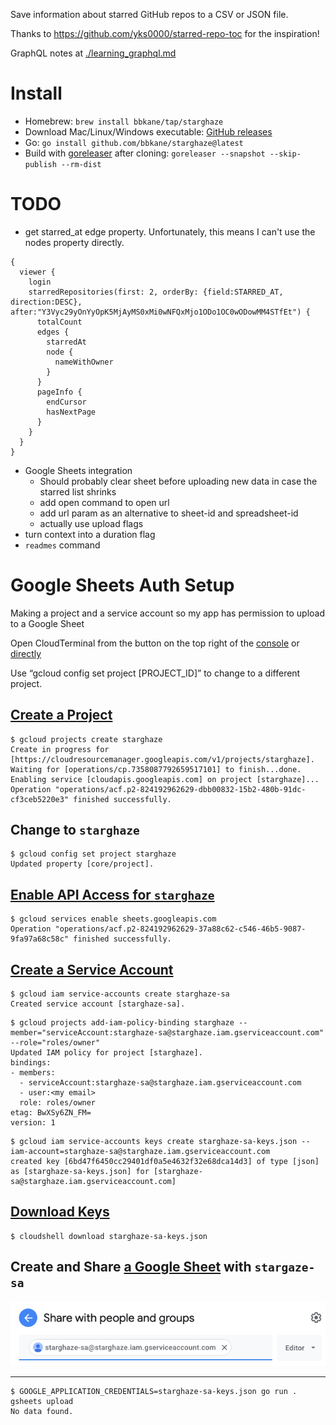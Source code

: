 Save information about starred GitHub repos to a CSV or JSON file.

Thanks to https://github.com/yks0000/starred-repo-toc for the inspiration!

GraphQL notes at [./learning_graphql.md](./learning_graphql.md)

# Install

- Homebrew: `brew install bbkane/tap/starghaze`
- Download Mac/Linux/Windows executable: [GitHub releases](https://github.com/bbkane/starghaze/releases)
- Go: `go install github.com/bbkane/starghaze@latest`
- Build with [goreleaser](https://goreleaser.com/) after cloning: `goreleaser --snapshot --skip-publish --rm-dist`

# TODO

- get starred_at edge property. Unfortunately, this means I can't use the nodes property directly.

```
{
  viewer {
    login
    starredRepositories(first: 2, orderBy: {field:STARRED_AT, direction:DESC}, after:"Y3Vyc29yOnYyOpK5MjAyMS0xMi0wNFQxMjo1ODo1OC0wODowMM4STfEt") {
      totalCount
      edges {
        starredAt
        node {
          nameWithOwner
        }
      }
      pageInfo {
        endCursor
        hasNextPage
      }
    }
  }
}
```

- Google Sheets integration
  - Should probably clear sheet before uploading new data in case the starred list shrinks
  - add open command to open url
  - add url param as an alternative to sheet-id and spreadsheet-id
  - actually use upload flags
- turn context into a duration flag
- `readmes` command

# Google Sheets Auth Setup

Making a project and a service account so my app has permission to upload to a Google Sheet

Open CloudTerminal from the button on the top right of the  [console](https://console.cloud.google.com/home/dashboard) or [directly](https://shell.cloud.google.com/)

Use “gcloud config set project [PROJECT_ID]” to change to a different project.

## [Create a Project](https://cloud.google.com/sdk/gcloud/reference/projects/create)

```
$ gcloud projects create starghaze
Create in progress for [https://cloudresourcemanager.googleapis.com/v1/projects/starghaze].
Waiting for [operations/cp.7358087792659517101] to finish...done.
Enabling service [cloudapis.googleapis.com] on project [starghaze]...
Operation "operations/acf.p2-824192962629-dbb00832-15b2-480b-91dc-cf3ceb5220e3" finished successfully.
```

## Change to `starghaze`

```
$ gcloud config set project starghaze
Updated property [core/project].
```

## [Enable API Access for `starghaze`](https://cloud.google.com/sdk/gcloud/reference/services/enable)

```
$ gcloud services enable sheets.googleapis.com
Operation "operations/acf.p2-824192962629-37a88c62-c546-46b5-9087-9fa97a68c58c" finished successfully.
```

## [Create a Service Account](https://cloud.google.com/docs/authentication/production#command-line)

```
$ gcloud iam service-accounts create starghaze-sa
Created service account [starghaze-sa].
```

```
$ gcloud projects add-iam-policy-binding starghaze --member="serviceAccount:starghaze-sa@starghaze.iam.gserviceaccount.com" --role="roles/owner"
Updated IAM policy for project [starghaze].
bindings:
- members:
  - serviceAccount:starghaze-sa@starghaze.iam.gserviceaccount.com
  - user:<my email>
  role: roles/owner
etag: BwXSy6ZN_FM=
version: 1
```

```
$ gcloud iam service-accounts keys create starghaze-sa-keys.json --iam-account=starghaze-sa@starghaze.iam.gserviceaccount.com
created key [6bd47f6450cc29401df0a5e4632f32e68dca14d3] of type [json] as [starghaze-sa-keys.json] for [starghaze-sa@starghaze.iam.gserviceaccount.com]
```

## [Download Keys](https://cloud.google.com/shell/docs/uploading-and-downloading-files)

```
$ cloudshell download starghaze-sa-keys.json
```

## Create and Share [a Google Sheet](https://docs.google.com/spreadsheets/d/15AXUtql31P62zxvEnqxNnb8ZcCWnBUYpROAsrtAhOV0/edit#gid=0) with `stargaze-sa`

![image-20211210064316079](share-starghaze-stats-gsheet.png)

---

```
$ GOOGLE_APPLICATION_CREDENTIALS=starghaze-sa-keys.json go run . gsheets upload
No data found.
```

